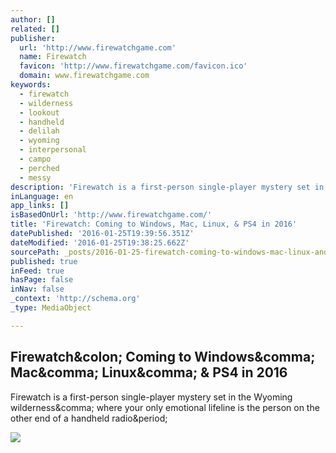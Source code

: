 ```yaml
---
author: []
related: []
publisher:
  url: 'http://www.firewatchgame.com'
  name: Firewatch
  favicon: 'http://www.firewatchgame.com/favicon.ico'
  domain: www.firewatchgame.com
keywords:
  - firewatch
  - wilderness
  - lookout
  - handheld
  - delilah
  - wyoming
  - interpersonal
  - campo
  - perched
  - messy
description: 'Firewatch is a first-person single-player mystery set in the Wyoming wilderness, where your only emotional lifeline is the person on the other end of a handheld radio.'
inLanguage: en
app_links: []
isBasedOnUrl: 'http://www.firewatchgame.com/'
title: 'Firewatch: Coming to Windows, Mac, Linux, & PS4 in 2016'
datePublished: '2016-01-25T19:39:56.351Z'
dateModified: '2016-01-25T19:38:25.662Z'
sourcePath: _posts/2016-01-25-firewatch-coming-to-windows-mac-linux-and-ps4-in-2016.md
published: true
inFeed: true
hasPage: false
inNav: false
_context: 'http://schema.org'
_type: MediaObject

---
```

<article style=""><h1>Firewatch&amp;colon; Coming to Windows&amp;comma; Mac&amp;comma; Linux&amp;comma; &amp; PS4 in 2016</h1><p>Firewatch is a first-person single-player mystery set in the Wyoming wilderness&amp;comma; where your only emotional lifeline is the person on the other end of a handheld radio&amp;period;</p><img src="http://www.firewatchgame.com/images/badge.png" /></article>